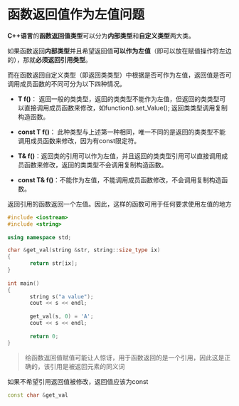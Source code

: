 # 函数返回值作为左值问题

**C++语言**的**函数返回值类型**可以分为**内部类型**和**自定义类型**两大类。

如果函数返回**内部类型**并且希望返回值**可以作为左值**（即可以放在赋值操作符左边的），那就**必须返回引用类型**。

而在函数返回自定义类型（即返回类类型）中根据是否可作为左值，返回值是否可调用成员函数的不同可分为以下四种情况。

* **T f()**： 返回一般的类类型，返回的类类型不能作为左值，但返回的类类型可以直接调用成员函数来修改，如function().set_Value(); 返回类类型调用复制构造函数。

* **const T f()**： 此种类型与上述第一种相同，唯一不同的是返回的类类型不能调用成员函数来修改，因为有const限定符。

* **T& f()**：返回类的引用可以作为左值，并且返回的类类型引用可以直接调用成员函数来修改，返回的类类型不会调用复制构造函数。

* **const T& f()**：不能作为左值，不能调用成员函数修改，不会调用复制构造函数。

返回引用的函数返回一个左值。因此，这样的函数可用于任何要求使用左值的地方
```C++
#include <iostream>
#include <string>
 
using namespace std;

char &get_val(string &str, string::size_type ix)
{
       return str[ix];
}
 
int main()
{
       string s("a value");
       cout << s << endl;
 
       get_val(s, 0) = 'A';
       cout << s << endl;
 
       return 0;
}
```

>给函数返回值赋值可能让人惊讶，用于函数返回的是一个引用，因此这是正确的，该引用是被返回元素的同义词

如果不希望引用返回值被修改，返回值应该为const
```C++
const char &get_val
```